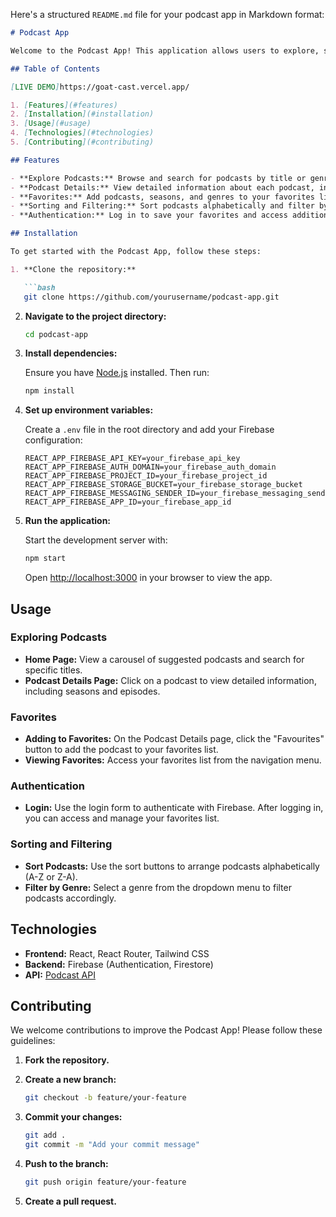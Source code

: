 Here's a structured `README.md` file for your podcast app in Markdown format:

```markdown
# Podcast App

Welcome to the Podcast App! This application allows users to explore, search, and manage podcasts. Users can view podcast details, seasons, and episodes, and add their favorite podcasts, seasons, and genres to their favorites list.

## Table of Contents

[LIVE DEMO]https://goat-cast.vercel.app/

1. [Features](#features)
2. [Installation](#installation)
3. [Usage](#usage)
4. [Technologies](#technologies)
5. [Contributing](#contributing)

## Features

- **Explore Podcasts:** Browse and search for podcasts by title or genre.
- **Podcast Details:** View detailed information about each podcast, including seasons and episodes.
- **Favorites:** Add podcasts, seasons, and genres to your favorites list.
- **Sorting and Filtering:** Sort podcasts alphabetically and filter by genre.
- **Authentication:** Log in to save your favorites and access additional features.

## Installation

To get started with the Podcast App, follow these steps:

1. **Clone the repository:**

   ```bash
   git clone https://github.com/yourusername/podcast-app.git
   ```

2. **Navigate to the project directory:**

   ```bash
   cd podcast-app
   ```

3. **Install dependencies:**

   Ensure you have [Node.js](https://nodejs.org/) installed. Then run:

   ```bash
   npm install
   ```

4. **Set up environment variables:**

   Create a `.env` file in the root directory and add your Firebase configuration:

   ```plaintext
   REACT_APP_FIREBASE_API_KEY=your_firebase_api_key
   REACT_APP_FIREBASE_AUTH_DOMAIN=your_firebase_auth_domain
   REACT_APP_FIREBASE_PROJECT_ID=your_firebase_project_id
   REACT_APP_FIREBASE_STORAGE_BUCKET=your_firebase_storage_bucket
   REACT_APP_FIREBASE_MESSAGING_SENDER_ID=your_firebase_messaging_sender_id
   REACT_APP_FIREBASE_APP_ID=your_firebase_app_id
   ```

5. **Run the application:**

   Start the development server with:

   ```bash
   npm start
   ```

   Open [http://localhost:3000](http://localhost:3000) in your browser to view the app.

## Usage

### Exploring Podcasts

- **Home Page:** View a carousel of suggested podcasts and search for specific titles.
- **Podcast Details Page:** Click on a podcast to view detailed information, including seasons and episodes.

### Favorites

- **Adding to Favorites:** On the Podcast Details page, click the "Favourites" button to add the podcast to your favorites list.
- **Viewing Favorites:** Access your favorites list from the navigation menu.

### Authentication

- **Login:** Use the login form to authenticate with Firebase. After logging in, you can access and manage your favorites list.

### Sorting and Filtering

- **Sort Podcasts:** Use the sort buttons to arrange podcasts alphabetically (A-Z or Z-A).
- **Filter by Genre:** Select a genre from the dropdown menu to filter podcasts accordingly.

## Technologies

- **Frontend:** React, React Router, Tailwind CSS
- **Backend:** Firebase (Authentication, Firestore)
- **API:** [Podcast API](https://podcast-api.netlify.app)

## Contributing

We welcome contributions to improve the Podcast App! Please follow these guidelines:

1. **Fork the repository.**
2. **Create a new branch:**

   ```bash
   git checkout -b feature/your-feature
   ```

3. **Commit your changes:**

   ```bash
   git add .
   git commit -m "Add your commit message"
   ```

4. **Push to the branch:**

   ```bash
   git push origin feature/your-feature
   ```

5. **Create a pull request.**



